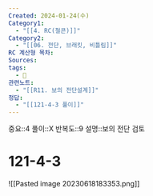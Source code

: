 ```yaml
---
Created: 2024-01-24(수)
Category1:
  - "[[4. RC(철콘)]]"
Category2:
  - "[[06. 전단, 브래킷, 비틀림]]"
RC 계산형 목차: 
Sources: 
tags:
  - 🧮
관련노트:
  - "[[R11. 보의 전단설계]]"
정답:
  - "[[121-4-3 풀이]]"
---
```

중요::4
풀이::X
반복도::9
설명::보의 전단 검토

#  121-4-3
![[Pasted image 20230618183353.png]]